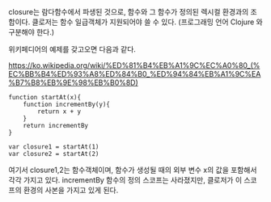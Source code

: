 closure는 람다함수에서 파생된 것으로, 함수와 그 함수가 정의된 렉시컬 환경과의 조합이다.
클로저는 함수 일급객체가 지원되어야 쓸 수 있다.
(프로그래밍 언어 Clojure 와 구분해야 한다.)

위키페디어의 예제를 갖고오면 다음과 같다.

https://ko.wikipedia.org/wiki/%ED%81%B4%EB%A1%9C%EC%A0%80_(%EC%BB%B4%ED%93%A8%ED%84%B0_%ED%94%84%EB%A1%9C%EA%B7%B8%EB%9E%98%EB%B0%8D)

```
function startAt(x){
    function incrementBy(y){
        return x + y
    }
    return incrementBy
}
    
var closure1 = startAt(1)
var closure2 = startAt(2)
```

여기서 closure1,2는 함수객체이며, 함수가 생성될 때의 외부 변수 x의 값을 포함해서 각각 가지고 있다.
incrementBy 함수의 정의 스코프는 사라졌지만, 클로저가 이 스코프의 환경의 사본을 가지고 있게 된다.
